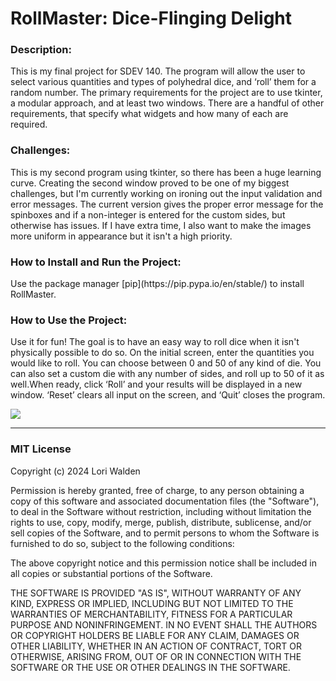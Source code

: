 <h1>RollMaster: Dice-Flinging Delight</h1>

<h3>Description:</h3>
This is my final project for SDEV 140. The program will allow the user to select various quantities and types of polyhedral dice, 
and ‘roll’ them for a random number. The primary requirements for the project are to use tkinter, a modular approach, and at least 
two windows. There are a handful of other requirements, that specify what widgets and how many of each are required.

<h3>Challenges:</h3>
This is my second program using tkinter, so there has been a huge learning curve. Creating the second
window proved to be one of my biggest challenges, but I'm currently working on ironing out the input validation and error messages. The current version gives the proper error message for the spinboxes and if a non-integer is entered for the custom sides, but otherwise has issues.
If I have extra time, I also want to make the images more uniform in appearance but it isn't a high priority.


<h3>How to Install and Run the Project:</h3>
Use the package manager [pip](https://pip.pypa.io/en/stable/) to install RollMaster.



<H3>How to Use the Project:</H3>
<p>Use it for fun! The goal is to have an easy way to roll dice when it isn't physically possible to do so. On the initial screen, enter the 
  quantities you would like to roll. You can choose between 0 and 50 of any kind of die. You can also set a custom die with any number of sides, 
  and roll up to 50 of it as well.When ready, click ‘Roll’ and your results will be displayed in a new window. ‘Reset’ clears all input on the 
  screen, and ‘Quit’ closes the program.</p>
<img src="https://github.com/loritheladybug7/SDEV140/assets/155836726/2b40bfd9-bda7-4390-b8aa-5719fb734a41">


---------------
<h3>MIT License</h3>

Copyright (c) 2024 Lori Walden

Permission is hereby granted, free of charge, to any person obtaining a copy
of this software and associated documentation files (the "Software"), to deal
in the Software without restriction, including without limitation the rights
to use, copy, modify, merge, publish, distribute, sublicense, and/or sell
copies of the Software, and to permit persons to whom the Software is
furnished to do so, subject to the following conditions:

The above copyright notice and this permission notice shall be included in all
copies or substantial portions of the Software.

THE SOFTWARE IS PROVIDED "AS IS", WITHOUT WARRANTY OF ANY KIND, EXPRESS OR
IMPLIED, INCLUDING BUT NOT LIMITED TO THE WARRANTIES OF MERCHANTABILITY,
FITNESS FOR A PARTICULAR PURPOSE AND NONINFRINGEMENT. IN NO EVENT SHALL THE
AUTHORS OR COPYRIGHT HOLDERS BE LIABLE FOR ANY CLAIM, DAMAGES OR OTHER
LIABILITY, WHETHER IN AN ACTION OF CONTRACT, TORT OR OTHERWISE, ARISING FROM,
OUT OF OR IN CONNECTION WITH THE SOFTWARE OR THE USE OR OTHER DEALINGS IN THE
SOFTWARE.
